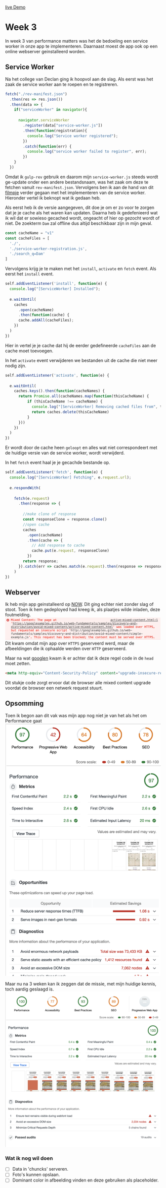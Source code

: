 
[live Demo](https://performance-matters-1819-cdfvmirfsb.now.sh/)
# Week 3
In week 3 van performance matters was het de bedoeling een service worker in onze app te implementeren. Daarnaast moest de app ook op een online webserver geinstalleerd worden.

## Service Worker
Na het college van Declan ging ik hoopvol aan de slag. Als eerst was het zaak de service worker aan te roepen en te registreren.
```js
fetch("./rev-manifest.json")
  .then(res => res.json())
  .then(data => {
    if("serviceWorker" in navigator){

      navigator.serviceWorker
        .register(data["service-worker.js"])
        .then(function(registration){
          console.log("Service worker registered");
        })
        .catch(function(err) {
          console.log("service worker failed to register", err);
        })
    }
  })
```
Omdat ik ```gulp-rev``` gebruik en daarom mijn ```service-worker.js``` steeds wordt ge-update onder een andere bestandsnaam, was het zaak om deze te fetchen vanuit ```rev-manifest.json```.
Vervolgens ben ik aan de hand van dit [filmpje](https://www.youtube.com/watch?v=BfL3pprhnms) verder gegaan met het implementeren van de service worker. Hieronder vertel ik beknopt wat ik gedaan heb.

Als eerst heb ik de versie aangegeven, dit doe je om er zo voor te zorgen dat je je cache als het waren kan updaten. Daarna heb ik gedefenieerd wat ik wil dat er sowieso gecached wordt, ongeacht of hier op gezocht wordt of niet. De zoekterm ```Dam``` zal offline dus altijd beschikbaar zijn in mijn geval.
```js
const cacheName = "v1"
const cacheFiles = [
  './',
  './service-worker-registration.js',
  './search_q=Dam'
]
```
Vervolgens krijg je te maken met het `install`, `activate` en `fetch` event.
Als eerst het `install` event.
```js
self.addEventListener('install', function(e) {
  console.log("[ServiceWorker] Installed");

  e.waitUntil(
    caches
      .open(cacheName)
      .then(function(cache) {
      cache.addAll(cacheFiles);
    })
  )
})
```
Hier in vertel je je cache dat hij de eerder gedefineerde `cacheFiles` aan de cache moet toevoegen.

In het `activate` event verwijderen we bestanden uit de cache die niet meer nodig zijn.
```js
self.addEventListener('activate', function(e) {

  e.waitUntil(
    caches.keys().then(function(cacheNames) {
      return Promise.all(cacheNames.map(function(thisCacheName) {
          if (thisCacheName !== cacheName) {
            console.log("[ServiceWorker] Removing cached files from", thisCacheName);
            return caches.delete(thisCacheName)
          }
      }))
    })
  )
})
```
Er wordt door de cache heen `geloopt` en alles wat niet correspondeert met de huidige versie van de service worker, wordt verwijderd.

In het `fetch` event haal je je gecachde bestande op.
```js
self.addEventListener('fetch', function(e) {
  console.log("[ServiceWorker] Fetching", e.request.url);

  e.respondWith(

    fetch(e.request)
      .then(response => {

        //make clone of response
        const responseClone = response.clone()
        //open cache
        caches
          .open(cacheName)
          .then(cache => {
            // Add response to cache
            cache.put(e.request, responseClone)
          })
        return response;
      }).catch(err => caches.match(e.request).then(response => response))
    )
})
```

## Webserver
Ik heb mijn app geinstalleerd op [NOW](https://zeit.co/now). Dit ging echter niet zonder slag of stoot. Toen ik hem gedeployed had kreeg ik, als plaatjes wilde inladen, deze foutmelding. ![mixed content](https://github.com/japgroevemaker/performance-matters-1819/blob/master/images/mixedcontent.png)
Dit kwam omdat mijn app over `HTTPS` geserveerd werd, maar de afbeeldingen die ik ophaalde werden over `HTTP` geserveerd.

Maar na wat [googlen](https://developers.google.com/web/fundamentals/security/prevent-mixed-content/fixing-mixed-content) kwam ik er achter dat ik deze regel code in de `head` moet zetten.
```html
<meta http-equiv="Content-Security-Policy" content="upgrade-insecure-requests">
```
Dit stukje code zorgt ervoor dat de browser alle mixed content upgrade voordat de browser een netwerk request stuurt.

## Opsomming
Toen ik begon aan dit vak was mijn app nog niet je van het als het om Performance gaat
![Audit 1](https://github.com/japgroevemaker/performance-matters-1819/blob/master/images/audit1_overview.png)

Maar nu na 3 weken kan ik zeggen dat de missie, met mijn huidige kennis, toch aardig geslaagd is.
![Final Audit](https://github.com/japgroevemaker/performance-matters-1819/blob/master/images/final_audit.png)

### Wat ik nog wil doen
- [ ] Data in 'chuncks' serveren.
- [ ] Foto's kunnen opslaan.
- [ ] Dominant color in afbeelding vinden en deze gebruiken als placeholder.
